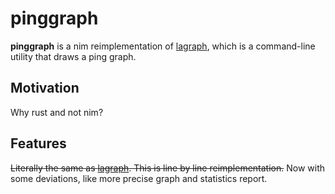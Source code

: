 # pinggraph

**pinggraph** is a nim reimplementation of [lagraph](https://github.com/Calinou/lagraph), which is a command-line utility that draws a ping graph.

## Motivation
Why rust and not nim?

## Features
~~Literally the same as [lagraph](https://github.com/Calinou/lagraph#features).
This is line by line reimplementation.~~
Now with some deviations, like more precise graph and statistics report.
